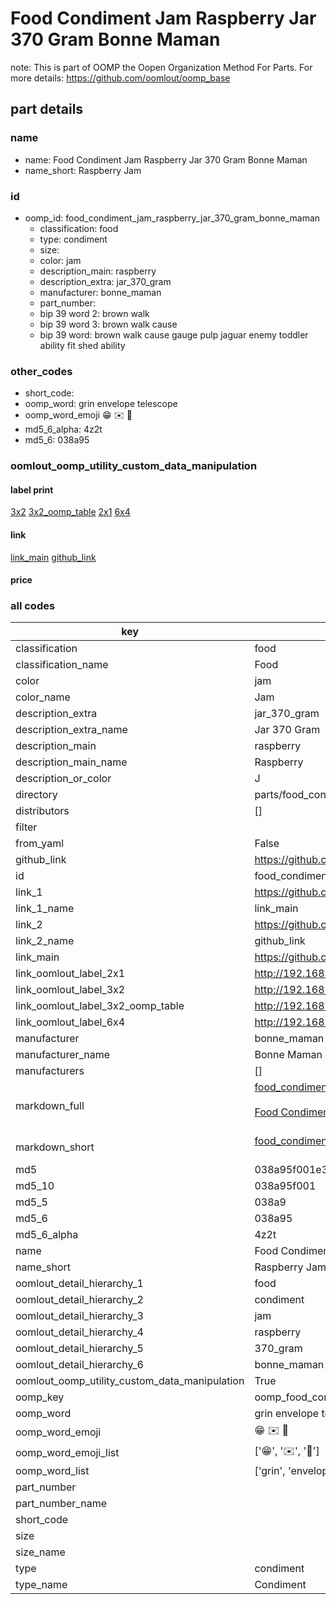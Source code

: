 # Food Condiment Jam Raspberry Jar 370 Gram Bonne Maman  

note: This is part of OOMP the Oopen Organization Method For Parts. For more details: https://github.com/oomlout/oomp_base

##  part details





### name
* name: Food Condiment Jam Raspberry Jar 370 Gram Bonne Maman
* name_short: Raspberry Jam
### id
* oomp_id: food_condiment_jam_raspberry_jar_370_gram_bonne_maman
  * classification: food
  * type: condiment
  * size: 
  * color: jam
  * description_main: raspberry
  * description_extra: jar_370_gram
  * manufacturer: bonne_maman
  * part_number: 
  * bip 39 word 2: brown walk
  * bip 39 word 3: brown walk cause
  * bip 39 word: brown walk cause gauge pulp jaguar enemy toddler ability fit shed ability

### other_codes
* short_code: 
* oomp_word: grin envelope telescope
* oomp_word_emoji :grin: :envelope: :telescope:
* md5_6_alpha: 4z2t
* md5_6: 038a95






### oomlout_oomp_utility_custom_data_manipulation
#### label print
[3x2](http://192.168.1.245:1112/?label=oomp%204z2t)
[3x2_oomp_table](http://192.168.1.107:1112/?label=oomp%204z2t)
[2x1](http://192.168.1.242:1112/?label=oomp%204z2t)
[6x4](http://192.168.1.55:1112/?label=oomp%204z2t)    

#### link

[link_main](https://github.com/oomlout/oomlout_oomp_current_version_messy/tree/main/parts/food_condiment_jam_raspberry_jar_370_gram_bonne_maman) [github_link](https://github.com/oomlout/oomlout_oomp_part_src/tree/main/parts/food_condiment_jam_raspberry_jar_370_gram_bonne_maman)                             

#### price







### all codes 
| key | value |  
| --- | --- |  
| classification | food |  
| classification_name | Food |  
| color | jam |  
| color_name | Jam |  
| description_extra | jar_370_gram |  
| description_extra_name | Jar 370 Gram |  
| description_main | raspberry |  
| description_main_name | Raspberry |  
| description_or_color | J  |  
| directory | parts/food_condiment_jam_raspberry_jar_370_gram_bonne_maman |  
| distributors | [] |  
| filter |  |  
| from_yaml | False |  
| github_link | https://github.com/oomlout/oomlout_oomp_part_src/tree/main/parts/food_condiment_jam_raspberry_jar_370_gram_bonne_maman |  
| id | food_condiment_jam_raspberry_jar_370_gram_bonne_maman |  
| link_1 | https://github.com/oomlout/oomlout_oomp_current_version_messy/tree/main/parts/food_condiment_jam_raspberry_jar_370_gram_bonne_maman |  
| link_1_name | link_main |  
| link_2 | https://github.com/oomlout/oomlout_oomp_part_src/tree/main/parts/food_condiment_jam_raspberry_jar_370_gram_bonne_maman |  
| link_2_name | github_link |  
| link_main | https://github.com/oomlout/oomlout_oomp_current_version_messy/tree/main/parts/food_condiment_jam_raspberry_jar_370_gram_bonne_maman |  
| link_oomlout_label_2x1 | http://192.168.1.242:1112/?label=oomp%204z2t |  
| link_oomlout_label_3x2 | http://192.168.1.245:1112/?label=oomp%204z2t |  
| link_oomlout_label_3x2_oomp_table | http://192.168.1.107:1112/?label=oomp%204z2t |  
| link_oomlout_label_6x4 | http://192.168.1.55:1112/?label=oomp%204z2t |  
| manufacturer | bonne_maman |  
| manufacturer_name | Bonne Maman |  
| manufacturers | [] |  
| markdown_full | [food_condiment_jam_raspberry_jar_370_gram_bonne_maman](https://github.com/oomlout/oomlout_oomp_current_version_messy/tree/main/parts/food_condiment_jam_raspberry_jar_370_gram_bonne_maman)<br>[](https://github.com/oomlout/oomlout_oomp_current_version_messy/tree/main/parts/food_condiment_jam_raspberry_jar_370_gram_bonne_maman)<br>[Food Condiment Jam Raspberry Jar 370 Gram Bonne Maman](https://github.com/oomlout/oomlout_oomp_current_version_messy/tree/main/parts/food_condiment_jam_raspberry_jar_370_gram_bonne_maman)<br><br> |  
| markdown_short | [food_condiment_jam_raspberry_jar_370_gram_bonne_maman](https://github.com/oomlout/oomlout_oomp_current_version_messy/tree/main/parts/food_condiment_jam_raspberry_jar_370_gram_bonne_maman)<br><br> |  
| md5 | 038a95f001e3693ddcd6b608493da0e8 |  
| md5_10 | 038a95f001 |  
| md5_5 | 038a9 |  
| md5_6 | 038a95 |  
| md5_6_alpha | 4z2t |  
| name | Food Condiment Jam Raspberry Jar 370 Gram Bonne Maman |  
| name_short | Raspberry Jam |  
| oomlout_detail_hierarchy_1 | food |  
| oomlout_detail_hierarchy_2 | condiment |  
| oomlout_detail_hierarchy_3 | jam |  
| oomlout_detail_hierarchy_4 | raspberry |  
| oomlout_detail_hierarchy_5 | 370_gram |  
| oomlout_detail_hierarchy_6 | bonne_maman |  
| oomlout_oomp_utility_custom_data_manipulation | True |  
| oomp_key | oomp_food_condiment_jam_raspberry_jar_370_gram_bonne_maman |  
| oomp_word | grin envelope telescope |  
| oomp_word_emoji | :grin: :envelope: :telescope: |  
| oomp_word_emoji_list | [':grin:', ':envelope:', ':telescope:'] |  
| oomp_word_list | ['grin', 'envelope', 'telescope'] |  
| part_number |  |  
| part_number_name |  |  
| short_code |  |  
| size |  |  
| size_name |  |  
| type | condiment |  
| type_name | Condiment |  
